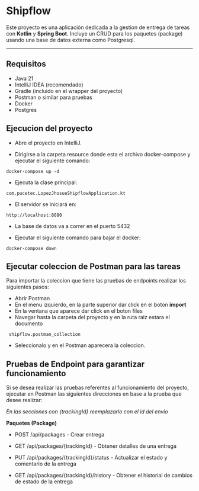 # Shipflow

Este proyecto es una aplicación dedicada a la gestion de entrega de tareas con **Kotlin** y **Spring Boot**. Incluye un CRUD para los paquetes (package) usando una base de datos externa como Postgresql.

---

## Requisitos

- Java 21
- IntelliJ IDEA (recomendado)
- Gradle (incluido en el wrapper del proyecto)
- Postman o similar para pruebas
- Docker
- Postgres

## Ejecucion del proyecto

- Abre el proyecto en IntelliJ.

- Dirigirse a la carpeta resource donde esta el archivo docker-compose y ejecutar el siguiente comando:
```
docker-compose up -d
```
- Ejecuta la clase principal:
```
com.pucetec.LopezJhosueShipflowApplication.kt
```

- El servidor se iniciará en:

```
http://localhost:8080
```

- La base de datos va a correr en el puerto 5432

- Ejecutar el siguiente comando para bajar el docker:
```
docker-compose down
```

## Ejecutar coleccion de Postman para las tareas

Para importar la coleccion que tiene las pruebas de endpoints realizar los siguientes pasos:

- Abrir Postman
- En el menu izquierdo, en la parte superior dar click en el boton **import**
- En la ventana que aparece dar click en el boton files
- Navegar hasta la carpeta del proyecto y en la ruta raiz estara el documento
  
```
 shipflow.postman_collection
```
- Seleccionalo y en el Postman aparecera la coleccion.

## Pruebas de Endpoint para garantizar funcionamiento 

Si se desea realizar las pruebas referentes al funcionamiento del proyecto, ejecutar en Postman las siguientes direcciones en base a la prueba que desee realizar:

*En las secciones con {trackingId} reemplazarlo con el id del envio*



**Paquetes (Package)**

- POST /api/packages - Crear entrega

- GET /api/packages/{trackingId} - Obtener detalles de una entrega

- PUT /api/packages/{trackingId}/status - Actualizar el estado y comentario de la entrega

- GET /api/packages/{trackingId}/history - Obtener el historial de cambios de estado de la entrega
